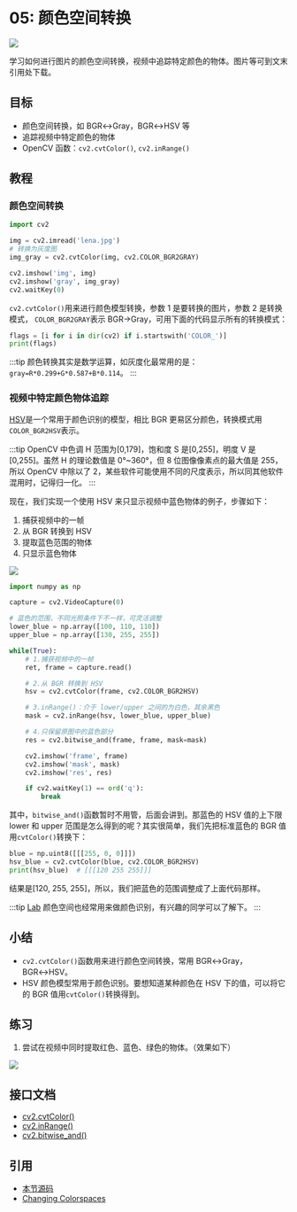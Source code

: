 # 05: 颜色空间转换

![](http://cos.codec.wang/cv2_exercise_tracking_three_colors.jpg)

学习如何进行图片的颜色空间转换，视频中追踪特定颜色的物体。图片等可到文末引用处下载。

## 目标

- 颜色空间转换，如 BGR↔Gray，BGR↔HSV 等
- 追踪视频中特定颜色的物体
- OpenCV 函数：`cv2.cvtColor()`, `cv2.inRange()`

## 教程

### 颜色空间转换

```python
import cv2

img = cv2.imread('lena.jpg')
# 转换为灰度图
img_gray = cv2.cvtColor(img, cv2.COLOR_BGR2GRAY)

cv2.imshow('img', img)
cv2.imshow('gray', img_gray)
cv2.waitKey(0)
```

`cv2.cvtColor()`用来进行颜色模型转换，参数 1 是要转换的图片，参数 2 是转换模式， `COLOR_BGR2GRAY`表示 BGR→Gray，可用下面的代码显示所有的转换模式：

```python
flags = [i for i in dir(cv2) if i.startswith('COLOR_')]
print(flags)
```

:::tip
颜色转换其实是数学运算，如灰度化最常用的是：`gray=R*0.299+G*0.587+B*0.114`。
:::

### 视频中特定颜色物体追踪

[HSV](https://baike.baidu.com/item/HSV/547122)是一个常用于颜色识别的模型，相比 BGR 更易区分颜色，转换模式用`COLOR_BGR2HSV`表示。

:::tip
OpenCV 中色调 H 范围为\[0,179\]，饱和度 S 是\[0,255\]，明度 V 是\[0,255\]。虽然 H 的理论数值是 0°~360°，但 8 位图像像素点的最大值是 255，所以 OpenCV 中除以了 2，某些软件可能使用不同的尺度表示，所以同其他软件混用时，记得归一化。
:::

现在，我们实现一个使用 HSV 来只显示视频中蓝色物体的例子，步骤如下：

1. 捕获视频中的一帧
2. 从 BGR 转换到 HSV
3. 提取蓝色范围的物体
4. 只显示蓝色物体

![](http://cos.codec.wang/cv2_blue_object_tracking.jpg)

```python
import numpy as np

capture = cv2.VideoCapture(0)

# 蓝色的范围，不同光照条件下不一样，可灵活调整
lower_blue = np.array([100, 110, 110])
upper_blue = np.array([130, 255, 255])

while(True):
    # 1.捕获视频中的一帧
    ret, frame = capture.read()

    # 2.从 BGR 转换到 HSV
    hsv = cv2.cvtColor(frame, cv2.COLOR_BGR2HSV)

    # 3.inRange()：介于 lower/upper 之间的为白色，其余黑色
    mask = cv2.inRange(hsv, lower_blue, upper_blue)

    # 4.只保留原图中的蓝色部分
    res = cv2.bitwise_and(frame, frame, mask=mask)

    cv2.imshow('frame', frame)
    cv2.imshow('mask', mask)
    cv2.imshow('res', res)

    if cv2.waitKey(1) == ord('q'):
        break
```

其中，`bitwise_and()`函数暂时不用管，后面会讲到。那蓝色的 HSV 值的上下限 lower 和 upper 范围是怎么得到的呢？其实很简单，我们先把标准蓝色的 BGR 值用`cvtColor()`转换下：

```python
blue = np.uint8([[[255, 0, 0]]])
hsv_blue = cv2.cvtColor(blue, cv2.COLOR_BGR2HSV)
print(hsv_blue)  # [[[120 255 255]]]
```

结果是\[120, 255, 255\]，所以，我们把蓝色的范围调整成了上面代码那样。

:::tip
[Lab](https://baike.baidu.com/item/Lab/1514615) 颜色空间也经常用来做颜色识别，有兴趣的同学可以了解下。
:::

## 小结

- `cv2.cvtColor()`函数用来进行颜色空间转换，常用 BGR↔Gray，BGR↔HSV。
- HSV 颜色模型常用于颜色识别。要想知道某种颜色在 HSV 下的值，可以将它的 BGR 值用`cvtColor()`转换得到。

## 练习

1. 尝试在视频中同时提取红色、蓝色、绿色的物体。（效果如下）

![](http://cos.codec.wang/cv2_exercise_tracking_three_colors.jpg)

## 接口文档

- [cv2.cvtColor\(\)](https://docs.opencv.org/4.0.0/d8/d01/group__imgproc__color__conversions.html#ga397ae87e1288a81d2363b61574eb8cab)
- [cv2.inRange\(\)](https://docs.opencv.org/4.0.0/d2/de8/group__core__array.html#ga48af0ab51e36436c5d04340e036ce981)
- [cv2.bitwise_and\(\)](https://docs.opencv.org/4.0.0/d2/de8/group__core__array.html#ga60b4d04b251ba5eb1392c34425497e14)

## 引用

- [本节源码](https://github.com/codecwang/OpenCV-Python-Tutorial/tree/master/05-Changing-Colorspaces)
- [Changing Colorspaces](http://opencv-python-tutroals.readthedocs.io/en/latest/py_tutorials/py_imgproc/py_colorspaces/py_colorspaces.html)

